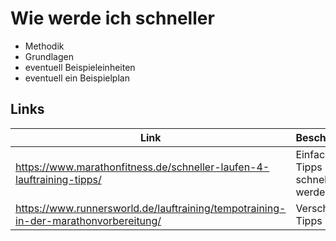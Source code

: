 # Wie werde ich schneller

- Methodik
- Grundlagen
- eventuell Beispieleinheiten
- eventuell ein Beispielplan

## Links
 Link | Beschreibubg
 ---- | ------------
https://www.marathonfitness.de/schneller-laufen-4-lauftraining-tipps/ | Einfache Tipps zum schneller werden
https://www.runnersworld.de/lauftraining/tempotraining-in-der-marathonvorbereitung/ | Verschiedene Tipps